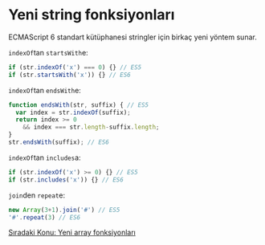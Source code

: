 # Yeni string fonksiyonları

ECMAScript 6 standart kütüphanesi stringler için birkaç yeni yöntem sunar.

`indexOf`tan `startsWith`e:

```js
if (str.indexOf('x') === 0) {} // ES5
if (str.startsWith('x')) {} // ES6
```

`indexOf`tan `endsWith`e:

```js
function endsWith(str, suffix) { // ES5
  var index = str.indexOf(suffix);
  return index >= 0
    && index === str.length-suffix.length;
}
str.endsWith(suffix); // ES6
```

`indexOf`tan `includes`a:

```js
if (str.indexOf('x') >= 0) {} // ES5
if (str.includes('x')) {} // ES6
```

`join`den `repeat`e:

```js
new Array(3+1).join('#') // ES5
'#'.repeat(3) // ES6
```

<a href="https://omergulcicek.github.io/es6/es6-temel-ozellikleri/yeni-array-fonksiyonlari">Sıradaki Konu: Yeni array fonksiyonları</a>
